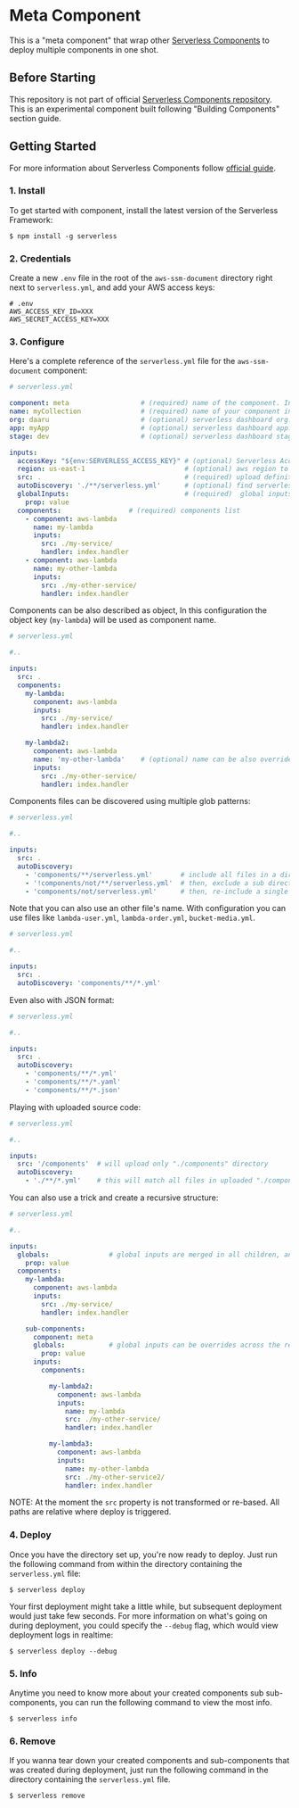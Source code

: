 # Meta Component 

This is a "meta component" that wrap other [Serverless Components](https://github.com/serverless/components) to deploy multiple components in one shot.

## Before Starting

This repository is not part of official [Serverless Components repository](https://github.com/serverless/components).
This is an experimental component built following "Building Components" section guide.

## Getting Started

For more information about Serverless Components follow [official guide](https://github.com/serverless/components).

### 1. Install

To get started with component, install the latest version of the Serverless Framework:

```
$ npm install -g serverless
```

### 2. Credentials

Create a new `.env` file in the root of the `aws-ssm-document` directory right next to `serverless.yml`, and add your AWS access keys:

```
# .env
AWS_ACCESS_KEY_ID=XXX
AWS_SECRET_ACCESS_KEY=XXX
```

### 3. Configure

Here's a complete reference of the `serverless.yml` file for the `aws-ssm-document` component:

```yml
# serverless.yml

component: meta                  # (required) name of the component. In that case, it's aws-ssm-document.
name: myCollection               # (required) name of your component instance.
org: daaru                       # (optional) serverless dashboard org. default is the first org you created during signup.
app: myApp                       # (optional) serverless dashboard app. default is the same as the name property.
stage: dev                       # (optional) serverless dashboard stage. default is dev.

inputs:
  accessKey: "${env:SERVERLESS_ACCESS_KEY}" # (optional) Serverless Access key used to deploy components
  region: us-east-1                         # (optional) aws region to deploy to. default is us-east-1.
  src: .                                    # (required) upload definition files
  autoDiscovery: './**/serverless.yml'      # (optional) find serverless components declaration files using file glob
  globalInputs:                             # (required)  global inputs will be merged into sub-components
    prop: value
  components:                 # (required) components list
    - component: aws-lambda
      name: my-lambda
      inputs:
        src: ./my-service/
        handler: index.handler
    - component: aws-lambda
      name: my-other-lambda
      inputs:
        src: ./my-other-service/
        handler: index.handler
```

Components can be also described as object, In this configuration the object key (`my-lambda`) will be used as component name.

```yml
# serverless.yml

#..

inputs:
  src: .
  components:
    my-lambda:
      component: aws-lambda
      inputs:
        src: ./my-service/
        handler: index.handler

    my-lambda2:
      component: aws-lambda
      name: 'my-other-lambda'    # (optional) name can be also override
      inputs:
        src: ./my-other-service/
        handler: index.handler
```

Components files can be discovered using multiple glob patterns:

```yml
# serverless.yml

#..

inputs:
  src: .
  autoDiscovery: 
    - 'components/**/serverless.yml'       # include all files in a directory
    - '!components/not/**/serverless.yml'  # then, exclude a sub directory
    - 'components/not/serverless.yml'      # then, re-include a single file
```

Note that you can also use an other file's name. 
With configuration you can use files like `lambda-user.yml`, `lambda-order.yml`, `bucket-media.yml`.

```yml
# serverless.yml

#..

inputs:
  src: .
  autoDiscovery: 'components/**/*.yml'
```

Even also with JSON format:

```yml
# serverless.yml

#..

inputs:
  src: .
  autoDiscovery: 
    - 'components/**/*.yml'
    - 'components/**/*.yaml'
    - 'components/**/*.json'
```

Playing with uploaded source code:

```yml
# serverless.yml

#..

inputs:
  src: '/components'  # will upload only "./components" directory
  autoDiscovery: 
    - './**/*.yml'    # this will match all files in uploaded "./components" directory
```

You can also use a trick and create a recursive structure:

```yml
# serverless.yml

#..

inputs:
  globals:               # global inputs are merged in all children, and recursively into their children
    prop: value
  components:
    my-lambda:
      component: aws-lambda
      inputs:
        src: ./my-service/
        handler: index.handler

    sub-components:
      component: meta 
      globals:           # global inputs can be overrides across the relation graph
        prop: value
      inputs:
        components:

          my-lambda2:
            component: aws-lambda
            inputs:
              name: my-lambda
              src: ./my-other-service/
              handler: index.handler

          my-lambda3:
            component: aws-lambda
            inputs:
              name: my-other-lambda
              src: ./my-other-service2/
              handler: index.handler
```

NOTE: At the moment the `src` property is not transformed or re-based. 
All paths are relative where deploy is triggered.

### 4. Deploy

Once you have the directory set up, you're now ready to deploy. Just run the following command from within the directory containing the `serverless.yml` file:

```
$ serverless deploy
```

Your first deployment might take a little while, but subsequent deployment would just take few seconds. For more information on what's going on during deployment, you could specify the `--debug` flag, which would view deployment logs in realtime:

```
$ serverless deploy --debug
```

### 5. Info

Anytime you need to know more about your created components sub sub-components, you can run the following command to view the most info. 

```
$ serverless info
```

### 6. Remove

If you wanna tear down your created components and sub-components that was created during deployment, just run the following command in the directory containing the `serverless.yml` file. 
```
$ serverless remove
```
